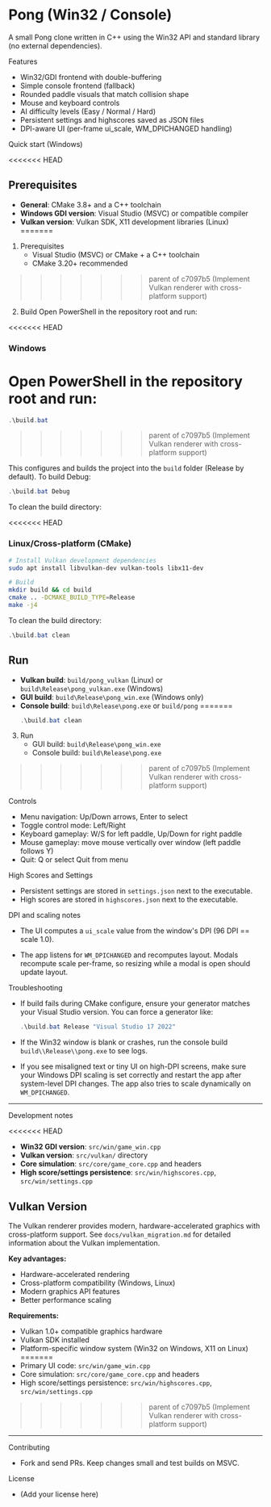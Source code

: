 Pong (Win32 / Console)
======================

A small Pong clone written in C++ using the Win32 API and standard library (no external dependencies).

Features

- Win32/GDI frontend with double-buffering
- Simple console frontend (fallback)
- Rounded paddle visuals that match collision shape
- Mouse and keyboard controls
- AI difficulty levels (Easy / Normal / Hard)
- Persistent settings and highscores saved as JSON files
- DPI-aware UI (per-frame ui_scale, WM_DPICHANGED handling)

Quick start (Windows)

<<<<<<< HEAD
## Prerequisites
- **General**: CMake 3.8+ and a C++ toolchain
- **Windows GDI version**: Visual Studio (MSVC) or compatible compiler
- **Vulkan version**: Vulkan SDK, X11 development libraries (Linux)
=======
1. Prerequisites
   - Visual Studio (MSVC) or CMake + a C++ toolchain
   - CMake 3.20+ recommended
>>>>>>> parent of c7097b5 (Implement Vulkan renderer with cross-platform support)

2. Build
   Open PowerShell in the repository root and run:

<<<<<<< HEAD
### Windows
Open PowerShell in the repository root and run:
=======
   ```powershell
   .\build.bat
   ```
>>>>>>> parent of c7097b5 (Implement Vulkan renderer with cross-platform support)

   This configures and builds the project into the `build` folder (Release by default). To build Debug:

   ```powershell
   .\build.bat Debug
   ```

   To clean the build directory:

<<<<<<< HEAD
### Linux/Cross-platform (CMake)
```bash
# Install Vulkan development dependencies
sudo apt install libvulkan-dev vulkan-tools libx11-dev

# Build
mkdir build && cd build
cmake .. -DCMAKE_BUILD_TYPE=Release
make -j4
```

To clean the build directory:
```powershell
.\build.bat clean
```

## Run
- **Vulkan build**: `build/pong_vulkan` (Linux) or `build\Release\pong_vulkan.exe` (Windows)
- **GUI build**: `build\Release\pong_win.exe` (Windows only)
- **Console build**: `build\Release\pong.exe` or `build/pong`
=======
   ```powershell
   .\build.bat clean
   ```

3. Run
   - GUI build: `build\Release\pong_win.exe`
   - Console build: `build\Release\pong.exe`
>>>>>>> parent of c7097b5 (Implement Vulkan renderer with cross-platform support)

Controls

- Menu navigation: Up/Down arrows, Enter to select
- Toggle control mode: Left/Right
- Keyboard gameplay: W/S for left paddle, Up/Down for right paddle
- Mouse gameplay: move mouse vertically over window (left paddle follows Y)
- Quit: Q or select Quit from menu

High Scores and Settings

- Persistent settings are stored in `settings.json` next to the executable.
- High scores are stored in `highscores.json` next to the executable.

DPI and scaling notes

- The UI computes a `ui_scale` value from the window's DPI (96 DPI == scale 1.0).

- The app listens for `WM_DPICHANGED` and recomputes layout. Modals recompute scale per-frame, so resizing while a modal is open should update layout.

Troubleshooting

- If build fails during CMake configure, ensure your generator matches your Visual Studio version. You can force a generator like:

   ```powershell
   .\build.bat Release "Visual Studio 17 2022"
   ```

- If the Win32 window is blank or crashes, run the console build `build\\Release\\pong.exe` to see logs.

- If you see misaligned text or tiny UI on high-DPI screens, make sure your Windows DPI scaling is set correctly and restart the app after system-level DPI changes. The app also tries to scale dynamically on `WM_DPICHANGED`.

---

Development notes

<<<<<<< HEAD
- **Win32 GDI version**: `src/win/game_win.cpp`
- **Vulkan version**: `src/vulkan/` directory
- **Core simulation**: `src/core/game_core.cpp` and headers
- **High score/settings persistence**: `src/win/highscores.cpp`, `src/win/settings.cpp`

## Vulkan Version

The Vulkan renderer provides modern, hardware-accelerated graphics with cross-platform support. See `docs/vulkan_migration.md` for detailed information about the Vulkan implementation.

**Key advantages:**
- Hardware-accelerated rendering
- Cross-platform compatibility (Windows, Linux)
- Modern graphics API features
- Better performance scaling

**Requirements:**
- Vulkan 1.0+ compatible graphics hardware
- Vulkan SDK installed
- Platform-specific window system (Win32 on Windows, X11 on Linux)
=======
- Primary UI code: `src/win/game_win.cpp`
- Core simulation: `src/core/game_core.cpp` and headers
- High score/settings persistence: `src/win/highscores.cpp`, `src/win/settings.cpp`
>>>>>>> parent of c7097b5 (Implement Vulkan renderer with cross-platform support)

---

Contributing

- Fork and send PRs. Keep changes small and test builds on MSVC.

License

- (Add your license here)
